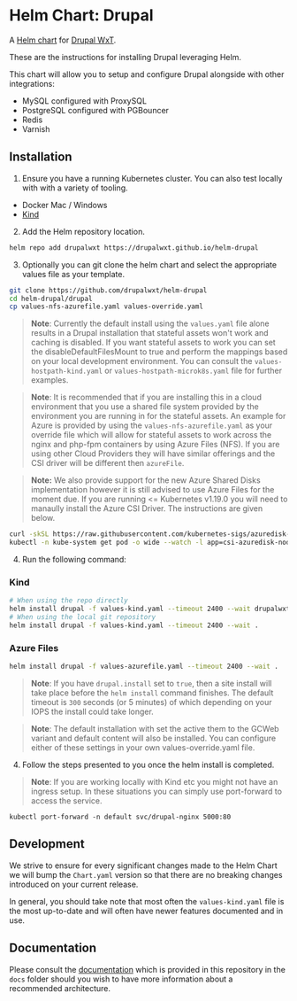 Helm Chart: Drupal
==================

A [Helm chart](https://helm.sh/) for [Drupal WxT](http://drupalwxt.org/).

These are the instructions for installing Drupal leveraging Helm.

This chart will allow you to setup and configure Drupal alongside with other integrations:

* MySQL configured with ProxySQL
* PostgreSQL configured with PGBouncer
* Redis
* Varnish

## Installation

1. Ensure you have a running Kubernetes cluster. You can also test locally with with a variety of tooling.

* Docker Mac / Windows
* [Kind][kind]

2. Add the Helm repository location.

```sh
helm repo add drupalwxt https://drupalwxt.github.io/helm-drupal
```

3. Optionally you can git clone the helm chart and select the appropriate values file as your template.

```sh
git clone https://github.com/drupalwxt/helm-drupal
cd helm-drupal/drupal
cp values-nfs-azurefile.yaml values-override.yaml
```

> **Note**: Currently the default install using the `values.yaml` file alone results in a Drupal installation that stateful assets won't work and caching is disabled. If you want stateful assets to work you can set the disableDefaultFilesMount to true and perform the mappings based on your local development environment. You can consult the `values-hostpath-kind.yaml` or `values-hostpath-microk8s.yaml` file for further examples.

> **Note**: It is recommended that if you are installing this in a cloud environment that you use a shared file system provided by the environment you are running in for the stateful assets. An example for Azure is provided by using the `values-nfs-azurefile.yaml` as your override file which will allow for stateful assets to work across the nginx and php-fpm containers by using Azure Files (NFS). If you are using other Cloud Providers they will have similar offerings and the CSI driver will be different then `azureFile`.

> **Note:** We also provide support for the new Azure Shared Disks implementation however it is still advised to use Azure Files for the moment due. If you are running <= Kubernetes v1.19.0 you will need to manaully install the Azure CSI Driver. The instructions are given below.

```sh
curl -skSL https://raw.githubusercontent.com/kubernetes-sigs/azuredisk-csi-driver/v0.9.0/deploy/install-driver.sh | bash -s v0.9.0 --
kubectl -n kube-system get pod -o wide --watch -l app=csi-azuredisk-node
```

4. Run the following command:

### Kind

```sh
# When using the repo directly
helm install drupal -f values-kind.yaml --timeout 2400 --wait drupalwxt/drupal
# When using the local git repository
helm install drupal -f values-kind.yaml --timeout 2400 --wait .
```

### Azure Files

```sh
helm install drupal -f values-azurefile.yaml --timeout 2400 --wait .
```

> **Note**: If you have `drupal.install` set to `true`, then a site install will take place before the `helm install` command finishes. The default timeout is `300` seconds (or 5 minutes) of which depending on your IOPS the install could take longer.

> **Note**: The default installation with set the active them to the GCWeb variant and default content will also be installed. You can configure either of these settings in your own values-override.yaml file.

4. Follow the steps presented to you once the helm install is completed.

> **Note**: If you are working locally with Kind etc you might not have an ingress setup. In these situations you can simply use port-forward to access the service.

```
kubectl port-forward -n default svc/drupal-nginx 5000:80
```

## Development

We strive to ensure for every significant changes made to the Helm Chart we will bump the `Chart.yaml` version so that there are no breaking changes introduced on your current release.

In general, you should take note that most often the `values-kind.yaml` file is the most up-to-date and will often have newer features documented and in use.

## Documentation

Please consult the [documentation](https://github.com/drupalwxt/helm-drupal/tree/master/docs) which is provided in this repository in the `docs` folder should you wish to have more information about a recommended architecture.

<!-- Links Referenced -->

[kind]:               https://kind.sigs.k8s.io/
